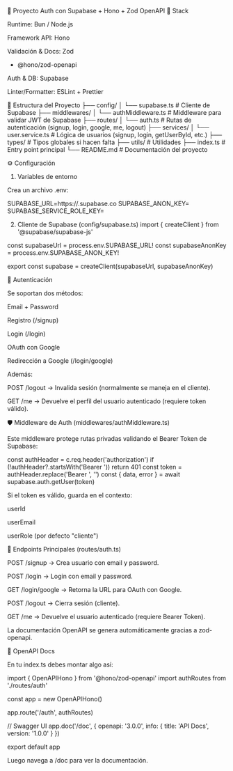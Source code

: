 📘 Proyecto Auth con Supabase + Hono + Zod OpenAPI
🚀 Stack

Runtime: Bun / Node.js

Framework API: Hono

Validación & Docs: Zod
 + @hono/zod-openapi

Auth & DB: Supabase

Linter/Formatter: ESLint + Prettier

📂 Estructura del Proyecto
├── config/
│   └── supabase.ts         # Cliente de Supabase
├── middlewares/
│   └── authMiddleware.ts   # Middleware para validar JWT de Supabase
├── routes/
│   └── auth.ts             # Rutas de autenticación (signup, login, google, me, logout)
├── services/
│   └── user.service.ts     # Lógica de usuarios (signup, login, getUserById, etc.)
├── types/                  # Tipos globales si hacen falta
├── utils/                  # Utilidades
├── index.ts                # Entry point principal
└── README.md               # Documentación del proyecto

⚙️ Configuración
1. Variables de entorno

Crea un archivo .env:

SUPABASE_URL=https://<your-project>.supabase.co
SUPABASE_ANON_KEY=<public-anon-key>
SUPABASE_SERVICE_ROLE_KEY=<service-role-key>

2. Cliente de Supabase (config/supabase.ts)
import { createClient } from '@supabase/supabase-js'

const supabaseUrl = process.env.SUPABASE_URL!
const supabaseAnonKey = process.env.SUPABASE_ANON_KEY!

export const supabase = createClient(supabaseUrl, supabaseAnonKey)

🔑 Autenticación

Se soportan dos métodos:

Email + Password

Registro (/signup)

Login (/login)

OAuth con Google

Redirección a Google (/login/google)

Además:

POST /logout → Invalida sesión (normalmente se maneja en el cliente).

GET /me → Devuelve el perfil del usuario autenticado (requiere token válido).

🛡️ Middleware de Auth (middlewares/authMiddleware.ts)

Este middleware protege rutas privadas validando el Bearer Token de Supabase:

const authHeader = c.req.header('authorization')
if (!authHeader?.startsWith('Bearer ')) return 401
const token = authHeader.replace('Bearer ', '')
const { data, error } = await supabase.auth.getUser(token)


Si el token es válido, guarda en el contexto:

userId

userEmail

userRole (por defecto "cliente")

🧩 Endpoints Principales (routes/auth.ts)

POST /signup → Crea usuario con email y password.

POST /login → Login con email y password.

GET /login/google → Retorna la URL para OAuth con Google.

POST /logout → Cierra sesión (cliente).

GET /me → Devuelve el usuario autenticado (requiere Bearer Token).

La documentación OpenAPI se genera automáticamente gracias a zod-openapi.

📖 OpenAPI Docs

En tu index.ts debes montar algo así:

import { OpenAPIHono } from '@hono/zod-openapi'
import authRoutes from './routes/auth'

const app = new OpenAPIHono()

app.route('/auth', authRoutes)

// Swagger UI
app.doc('/doc', {
  openapi: '3.0.0',
  info: { title: 'API Docs', version: '1.0.0' }
})

export default app


Luego navega a /doc para ver la documentación.